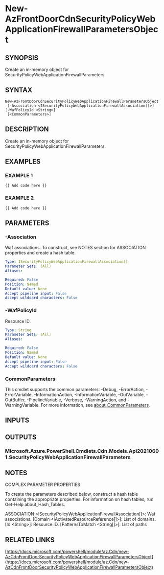 ﻿---
external help file: Az.Cdn-help.xml
Module Name: Az.Cdn
online version: https://docs.microsoft.com/powershell/module/az.Cdn/new-AzCdnFrontDoorSecurityPolicyWebApplicationFirewallParametersObject
schema: 2.0.0
---

# New-AzFrontDoorCdnSecurityPolicyWebApplicationFirewallParametersObject

## SYNOPSIS
Create an in-memory object for SecurityPolicyWebApplicationFirewallParameters.

## SYNTAX

```
New-AzFrontDoorCdnSecurityPolicyWebApplicationFirewallParametersObject
 [-Association <ISecurityPolicyWebApplicationFirewallAssociation[]>] [-WafPolicyId <String>]
 [<CommonParameters>]
```

## DESCRIPTION
Create an in-memory object for SecurityPolicyWebApplicationFirewallParameters.

## EXAMPLES

### EXAMPLE 1
```
{{ Add code here }}
```

### EXAMPLE 2
```
{{ Add code here }}
```

## PARAMETERS

### -Association
Waf associations.
To construct, see NOTES section for ASSOCIATION properties and create a hash table.

```yaml
Type: ISecurityPolicyWebApplicationFirewallAssociation[]
Parameter Sets: (All)
Aliases:

Required: False
Position: Named
Default value: None
Accept pipeline input: False
Accept wildcard characters: False
```

### -WafPolicyId
Resource ID.

```yaml
Type: String
Parameter Sets: (All)
Aliases:

Required: False
Position: Named
Default value: None
Accept pipeline input: False
Accept wildcard characters: False
```

### CommonParameters
This cmdlet supports the common parameters: -Debug, -ErrorAction, -ErrorVariable, -InformationAction, -InformationVariable, -OutVariable, -OutBuffer, -PipelineVariable, -Verbose, -WarningAction, and -WarningVariable. For more information, see [about_CommonParameters](http://go.microsoft.com/fwlink/?LinkID=113216).

## INPUTS

## OUTPUTS

### Microsoft.Azure.PowerShell.Cmdlets.Cdn.Models.Api20210601.SecurityPolicyWebApplicationFirewallParameters
## NOTES
COMPLEX PARAMETER PROPERTIES

To create the parameters described below, construct a hash table containing the appropriate properties.
For information on hash tables, run Get-Help about_Hash_Tables.

ASSOCIATION \<ISecurityPolicyWebApplicationFirewallAssociation\[\]\>: Waf associations.
  \[Domain \<IActivatedResourceReference\[\]\>\]: List of domains.
    \[Id \<String\>\]: Resource ID.
  \[PatternsToMatch \<String\[\]\>\]: List of paths

## RELATED LINKS

[https://docs.microsoft.com/powershell/module/az.Cdn/new-AzCdnFrontDoorSecurityPolicyWebApplicationFirewallParametersObject](https://docs.microsoft.com/powershell/module/az.Cdn/new-AzCdnFrontDoorSecurityPolicyWebApplicationFirewallParametersObject)

